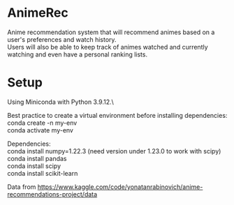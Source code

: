 # AnimeRec

Anime recommendation system that will recommend animes based on a user's preferences and watch history.\
Users will also be able to keep track of animes watched and currently watching and even have a personal ranking lists.


# Setup

Using Miniconda with Python 3.9.12.\

Best practice to create a virtual environment before installing dependencies:
conda create -n my-env\
conda activate my-env

Dependencies:\
conda install numpy=1.22.3 (need version under 1.23.0 to work with scipy)\
conda install pandas\
conda install scipy\
conda install scikit-learn

Data from https://www.kaggle.com/code/yonatanrabinovich/anime-recommendations-project/data
